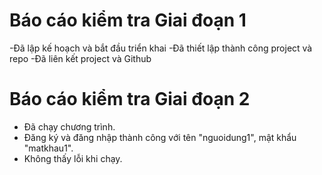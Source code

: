 # Báo cáo kiểm tra Giai đoạn 1
-Đã lập kế hoạch và bắt đầu triển khai
-Đã thiết lập thành công project và repo
-Đã liên kết project và Github

# Báo cáo kiểm tra Giai đoạn 2
- Đã chạy chương trình.
- Đăng ký và đăng nhập thành công với tên "nguoidung1", mật khẩu "matkhau1".
- Không thấy lỗi khi chạy.
